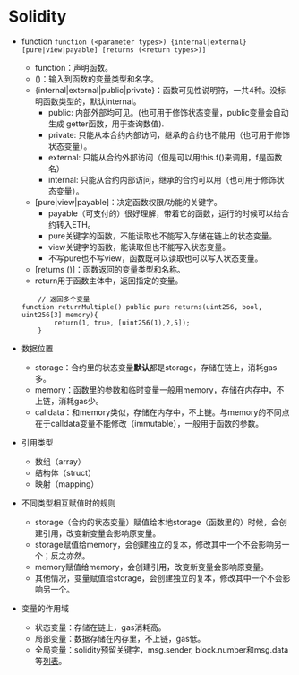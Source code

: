 # Solidity

- function 
`function (<parameter types>) {internal|external} [pure|view|payable] [returns (<return types>)]`
    - function：声明函数。
    - (<parameter types>)：输入到函数的变量类型和名字。
    - {internal|external|public|private}：函数可见性说明符，一共4种。没标明函数类型的，默认internal。
        - public: 内部外部均可见。(也可用于修饰状态变量，public变量会自动生成 getter函数，用于查询数值).
        - private: 只能从本合约内部访问，继承的合约也不能用（也可用于修饰状态变量）。
        - external: 只能从合约外部访问（但是可以用this.f()来调用，f是函数名）
        - internal: 只能从合约内部访问，继承的合约可以用（也可用于修饰状态变量）。
    - [pure|view|payable]：决定函数权限/功能的关键字。
        - payable（可支付的）很好理解，带着它的函数，运行的时候可以给合约转入ETH。
        - pure关键字的函数，不能读取也不能写入存储在链上的状态变量。
        - view关键字的函数，能读取但也不能写入状态变量。
        - 不写pure也不写view，函数既可以读取也可以写入状态变量。
    - [returns ()]：函数返回的变量类型和名称。
    - return用于函数主体中，返回指定的变量。
    ```solidity
        // 返回多个变量
    function returnMultiple() public pure returns(uint256, bool, uint256[3] memory){
            return(1, true, [uint256(1),2,5]);
        }
    ```
- 数据位置
    - storage：合约里的状态变量**默认**都是storage，存储在链上，消耗gas多。
    - memory：函数里的参数和临时变量一般用memory，存储在内存中，不上链，消耗gas少。
    - calldata：和memory类似，存储在内存中，不上链。与memory的不同点在于calldata变量不能修改（immutable），一般用于函数的参数。
- 引用类型
    - 数组（array）
    - 结构体（struct）
    - 映射（mapping）

- 不同类型相互赋值时的规则
    - storage（合约的状态变量）赋值给本地storage（函数里的）时候，会创建引用，改变新变量会影响原变量。
    - storage赋值给memory，会创建独立的复本，修改其中一个不会影响另一个；反之亦然。
    - memory赋值给memory，会创建引用，改变新变量会影响原变量。
    - 其他情况，变量赋值给storage，会创建独立的复本，修改其中一个不会影响另一个。

- 变量的作用域
    - 状态变量：存储在链上，gas消耗高。
    - 局部变量：数据存储在内存里，不上链，gas低。
    - 全局变量：solidity预留关键字，msg.sender, block.number和msg.data等[列表](https://learnblockchain.cn/docs/solidity/units-and-global-variables.html#special-variables-and-functions)。
